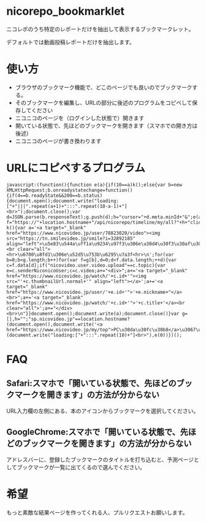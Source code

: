 # nicorepo_bookmarklet
ニコレポのうち特定のレポートだけを抽出して表示するブックマークレット。

デフォルトでは動画投稿レポートだけを抽出します。

# 使い方
- ブラウザのブックマーク機能で、どこのページでも良いのでブックマークする。
- そのブックマークを編集し、URLの部分に後述のプログラムをコピペして保存してください
- ニコニコのページを（ログインした状態で）開きます
- 開いている状態で、先ほどのブックマークを開きます（スマホでの開き方は後述）
- ニコニコのページが書き換わります

# URLにコピペするプログラム
```
javascript:(function(){function e(a){if(10==a)k();else{var b=new XMLHttpRequest;b.onreadystatechange=function(){if(4==b.readyState&&200==b.status){document.open();document.write("loading:["+"|||".repeat(a+1)+":::".repeat(10-a-1)+"]<br>");document.close();var d=JSON.parse(b.responseText);g.push(d);h="cursor="+d.meta.minId+"&";e(a+1)}};var f="https://"+location.hostname+"/api/nicorepo/timeline/my/all?"+h+"client_app=pc_myrepo&_="+Date.now();b.open("GET",f);b.send()}}function k(){var a='<a target="_blank" href="https://www.nicovideo.jp/user/78823020/video"><img src="https://tn.smilevideo.jp/smile?i=32892185" align="left">\u5e83\u544a\uff1a\u9234\u97f3\u306e\u30d4\u30f3\u30af\u306a\u30dc\u30a4\u30ed\u52d5\u753b\u4e00\u89a7\u306f\u3053\u3061\u3089</a><br clear="all"><hr>\u6700\u8fd1\u306e\u52d5\u753b\u6295\u7a3f<hr>\n';for(var b=0;b<g.length;b++)for(var f=g[b],d=0;d<f.data.length;++d){var c=f.data[d];if("nicovideo.user.video.upload"==c.topic){var e=c.senderNiconicoUser;c=c.video;a+="<div>";a+='<a target="_blank" href="https://www.nicovideo.jp/watch/'+c.id+'"><img src="'+c.thumbnailUrl.normal+'" align="left"></a>';a+='<a target="_blank" href="https://www.nicovideo.jp/user/'+e.id+'">'+e.nickname+"</a><br>";a+='<a target="_blank" href="https://www.nicovideo.jp/watch/'+c.id+'">'+c.title+'</a><br clear="all">';a+="</div><br>\n"}}document.open();document.write(a);document.close()}var g=[],h="";"sp.nicovideo.jp"==location.hostname?(document.open(),document.write('<a href="https://www.nicovideo.jp/my/top">PC\u30da\u30fc\u30b8</a>\u3067\u5b9f\u884c\u3057\u3066\u304f\u3060\u3055\u3044</a>'),document.close()):(document.write("loading:["+":::".repeat(10)+"]<br>"),e(0))})();
```

# FAQ
## Safari:スマホで「開いている状態で、先ほどのブックマークを開きます」の方法が分からない
URL入力欄の左側にある、本のアイコンからブックマークを選択してください。

## GoogleChrome:スマホで「開いている状態で、先ほどのブックマークを開きます」の方法が分からない
アドレスバーに、登録したブックマークのタイトルを打ち込むと、予測ページとしてブックマークが一覧に出てくるので選んでください。

# 希望
もっと素敵な結果ページを作ってくれる人、プルリクエストお願いします。

